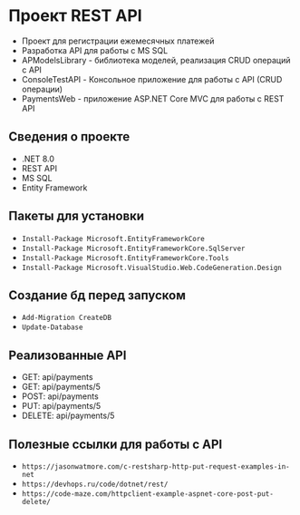 # Проект REST API

* Проект для регистрации ежемесячных платежей
* Разработка API для работы с MS SQL
* APModelsLibrary - библиотека моделей, реализация CRUD операций с API
* ConsoleTestAPI - Консольное приложение для работы с API (CRUD операции)
* PaymentsWeb - приложение ASP.NET Core MVC для работы с REST API

## Сведения о проекте

* .NET 8.0 
* REST API
* MS SQL
* Entity Framework

## Пакеты для установки

* `Install-Package Microsoft.EntityFrameworkCore`
* `Install-Package Microsoft.EntityFrameworkCore.SqlServer`
* `Install-Package Microsoft.EntityFrameworkCore.Tools`
* `Install-Package Microsoft.VisualStudio.Web.CodeGeneration.Design`

## Создание бд перед запуском

* `Add-Migration CreateDB`
* `Update-Database`

## Реализованные API
* GET: api/payments
* GET: api/payments/5
* POST: api/payments
* PUT: api/payments/5
* DELETE: api/payments/5

## Полезные ссылки для работы с API
* `https://jasonwatmore.com/c-restsharp-http-put-request-examples-in-net`
* `https://devhops.ru/code/dotnet/rest/`
* `https://code-maze.com/httpclient-example-aspnet-core-post-put-delete/`